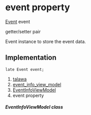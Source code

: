 
<div>

# event property

</div>


[Event](../../models_events_event_model/Event-class.md) event


getter/setter pair




Event instance to store the event data.



## Implementation

``` language-dart
late Event event;
```







1.  [talawa](../../index.md)
2.  [event_info_view_model](../../view_model_after_auth_view_models_event_view_models_event_info_view_model/)
3.  [EventInfoViewModel](../../view_model_after_auth_view_models_event_view_models_event_info_view_model/EventInfoViewModel-class.md)
4.  event property

##### EventInfoViewModel class







